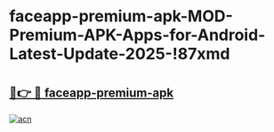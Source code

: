 # faceapp-premium-apk-MOD-Premium-APK-Apps-for-Android-Latest-Update-2025-!87xmd

# <h2><a href="https://q707wj.esa.edu.pl?title=faceapp-premium-apk&ref=87xmd">🔗👉 🔴 faceapp-premium-apk</a></h2>

[![acn](https://github.com/user-attachments/assets/0f9c940e-d8b0-45ae-aac7-cd30a18b3e1c)](https://q707wj.esa.edu.pl?title=faceapp-premium-apk&ref=87xmd)


